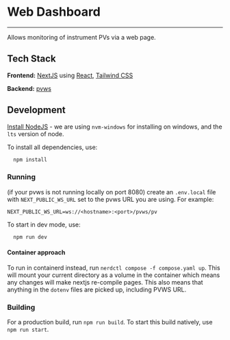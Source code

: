 # Web Dashboard

---

Allows monitoring of instrument PVs via a web page.

## Tech Stack

**Frontend:** [NextJS](https://nextjs.org/) using [React](https://react.dev/), [Tailwind CSS](https://tailwindcss.com/)

**Backend:** [pvws](https://github.com/ornl-epics/pvws)

## Development

[Install NodeJS](https://docs.npmjs.com/downloading-and-installing-node-js-and-npm) - we are using `nvm-windows` for installing on windows, and the `lts` version of node.

To install all dependencies, use:

```bash
  npm install
```

### Running

(if your pvws is not running locally on port 8080) create an `.env.local` file with `NEXT_PUBLIC_WS_URL` set to the pvws URL you are using. For example:

```.env.local
NEXT_PUBLIC_WS_URL=ws://<hostname>:<port>/pvws/pv
```

To start in dev mode, use:

```bash
  npm run dev
```

#### Container approach

To run in containerd instead, run `nerdctl compose -f compose.yaml up`. This will mount your current directory as a volume in the container which means any changes will make nextjs re-compile pages. This also means that anything in the `dotenv` files are picked up, including PVWS URL.

### Building

For a production build, run `npm run build`. To start this build natively, use `npm run start`.
